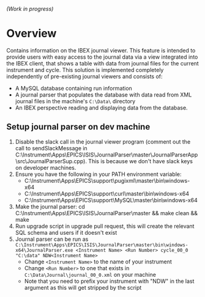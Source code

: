 _(Work in progress)_

# Overview

Contains information on the IBEX journal viewer. This feature is intended to provide users with easy access to the journal data via a view integrated into the IBEX client, that shows a table with data from journal files for the current instrument and cycle. This solution is implemented completely independently of pre-existing journal viewers and consists of:
- A MySQL database containing run information
- A journal parser that populates the database with data read from XML journal files in the machine's `C:\Data\` directory
- An IBEX perspective reading and displaying data from the database.

## Setup journal parser on dev machine

1. Disable the slack call in the journal viewer program (comment out the call to sendSlackMessage in C:\Instrument\Apps\EPICS\ISIS\JournalParser\master\JournalParserApp\src\JournalParserSup.cpp). This is because we don't have slack keys on developer machines.
1. Ensure you have the following in your PATH environment variable:
    - C:\Instrument\Apps\EPICS\support\pugixml\master\bin\windows-x64
    - C:\Instrument\Apps\EPICS\support\curl\master\bin\windows-x64
    - C:\Instrument\Apps\EPICS\support\MySQL\master\bin\windows-x64
1. Make the journal parser: cd C:\Instrument\Apps\EPICS\ISIS\JournalParser\master && make clean && make
1. Run upgrade script in upgrade pull request, this will create the relevant SQL schema and users if it doesn't exist
1. Journal parser can be run as `C:\Instrument\Apps\EPICS\ISIS\JournalParser\master\bin\windows-x64\JournalParser.exe <Instrument Name> <Run Number> cycle_00_0 "C:\data" NDW<Instrument Name>`
    - Change `<Instrument Name>` to the name of your instrument
    - Change `<Run Number>` to one that exists in `C:\Data\Journal\journal_00_0.xml` on your machine
    - Note that you need to prefix your instrument with "NDW" in the last argument as this will get stripped by the script